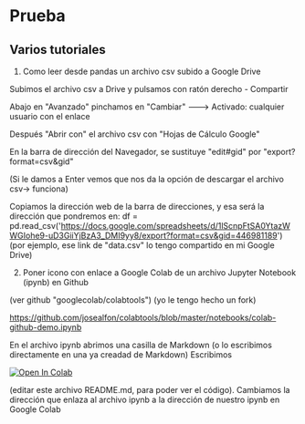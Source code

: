 # Prueba
## Varios tutoriales
1. Como leer desde pandas un archivo csv subido a Google Drive

Subimos el archivo csv a Drive y pulsamos con ratón derecho - Compartir

Abajo en "Avanzado" pinchamos en "Cambiar" ---> Activado: cualquier usuario con el enlace

Después "Abrir con" el archivo csv con "Hojas de Cálculo Google"

En la barra de dirección del Navegador, se sustituye "edit#gid" por "export?format=csv&gid"

(Si le damos a Enter vemos que nos da la opción de descargar el archivo csv-> funciona)

Copiamos la dirección web de la barra de direcciones, y esa será la dirección que pondremos en:
df = pd.read_csv('https://docs.google.com/spreadsheets/d/1lScnpFtSA0YtazWWGIohe9-uD3GiiYjBzA3_DMI9yy8/export?format=csv&gid=446981189')
(por ejemplo, ese link de "data.csv" lo tengo compartido en mi Google Drive)

2. Poner icono con enlace a Google Colab de un archivo Jupyter Notebook (ipynb) en Github

(ver github "googlecolab/colabtools") (yo le tengo hecho un fork)

https://github.com/josealfon/colabtools/blob/master/notebooks/colab-github-demo.ipynb

En el archivo ipynb abrimos una casilla de Markdown (o lo escribimos directamente en una ya creadad de Markdown)
Escribimos

[![Open In Colab](https://colab.research.google.com/assets/colab-badge.svg)](https://colab.research.google.com/github/googlecolab/colabtools/blob/master/notebooks/colab-github-demo.ipynb)

(editar este archivo README.md, para poder ver el código). Cambiamos la dirección que enlaza al archivo ipynb a la dirección de nuestro ipynb en Google Colab



